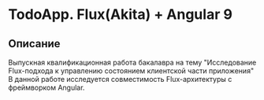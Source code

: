 # TodoApp. Flux(Akita) + Angular 9
## Описание

Выпускная квалификационная работа бакалавра на тему "Исследование Flux-подхода к управлению состоянием клиентской части приложения"
В данной работе исследуется совместимость Flux-архитектуры с фреймворком Angular.
